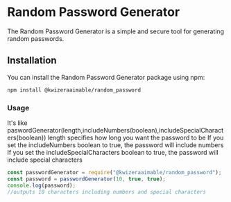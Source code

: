 # Random Password Generator

The Random Password Generator is a simple and secure tool for generating random passwords.

## Installation

You can install the Random Password Generator package using npm:

```bash
npm install @kwizeraaimable/random_password
```

### Usage

It's like paswordGenerator(length,includeNumbers(boolean),includeSpecialCharacters(boolean))
length specifies how long you want the password to be
If you set the includeNumbers boolean to true, the password will include numbers
If you set the includeSpecialCharacters boolean to true, the password will include special characters

```javascript
const passwordGenerator = require("@kwizeraaimable/random_password");
const password = passwordGenerator(10, true, true);
console.log(password);
//outputs 10 characters including numbers and special characters
```

